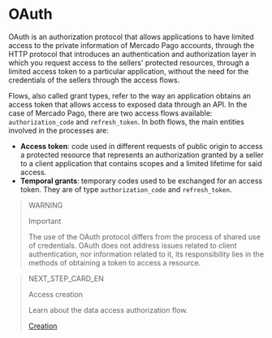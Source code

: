 # OAuth 

OAuth is an authorization protocol that allows applications to have limited access to the private information of Mercado Pago accounts, through the HTTP protocol that introduces an authentication and authorization layer in which you request access to the sellers' protected resources, through a limited access token to a particular application, without the need for the credentials of the sellers through the access flows.

Flows, also called grant types, refer to the way an application obtains an access token that allows access to exposed data through an API. In the case of Mercado Pago, there are two access flows available: `authorization_code` and `refresh_token`. In both flows, the main entities involved in the processes are:

* **Access token**: code used in different requests of public origin to access a protected resource that represents an authorization granted by a seller to a client application that contains scopes and a limited lifetime for said access.
* **Temporal grants**: temporary codes used to be exchanged for an access token. They are of type `authorization_code` and `refresh_token`.

> WARNING 
> 
> Important
> 
> The use of the OAuth protocol differs from the process of shared use of credentials. OAuth does not address issues related to client authentication, nor information related to it, its responsibility lies in the methods of obtaining a token to access a resource.

> NEXT_STEP_CARD_EN
>
> Access creation
>
> Learn about the data access authorization flow.
>
> [Creation](https://www.mercadopago[FAKER][URL][DOMAIN]/developers/en/guides/resources/dashboard/creation)